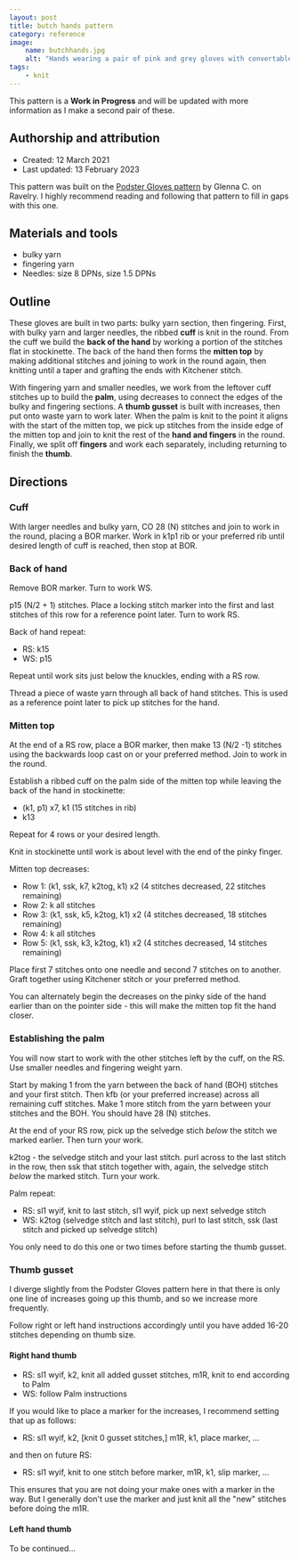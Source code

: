 ```yaml
---
layout: post
title: butch hands pattern
category: reference
image: 
    name: butchhands.jpg
    alt: "Hands wearing a pair of pink and grey gloves with convertable mitten tops."
tags:
    - knit
---
```


This pattern is a **Work in Progress** and will be updated with more information as I make a second pair of these.

## Authorship and attribution

- Created: 12 March 2021
- Last updated: 13 February 2023

This pattern was built on the [Podster Gloves pattern](https://www.ravelry.com/patterns/library/podster-gloves) by Glenna C. on Ravelry. I highly recommend reading and following that pattern to fill in gaps with this one.

## Materials and tools

- bulky yarn
- fingering yarn
- Needles: size 8 DPNs, size 1.5 DPNs

## Outline

These gloves are built in two parts: bulky yarn section, then fingering. First, with bulky yarn and larger needles, the ribbed **cuff** is knit in the round. From the cuff we build the **back of the hand** by working a portion of the stitches flat in stockinette. The back of the hand then forms the **mitten top** by making additional stitches and joining to work in the round again, then knitting until a taper and grafting the ends with Kitchener stitch.

With fingering yarn and smaller needles, we work from the leftover cuff stitches up to build the **palm**, using decreases to connect the edges of the bulky and fingering sections. A **thumb gusset** is built with increases, then put onto waste yarn to work later. When the palm is knit to the point it aligns with the start of the mitten top, we pick up stitches from the inside edge of the mitten top and join to knit the rest of the **hand and fingers** in the round. Finally, we split off **fingers** and work each separately, including returning to finish the **thumb**.

## Directions

### Cuff

With larger needles and bulky yarn, CO 28 (N) stitches and join to work in the round, placing a BOR marker. Work in k1p1 rib or your preferred rib until desired length of cuff is reached, then stop at BOR.

### Back of hand

Remove BOR marker. Turn to work WS.

p15 (N/2 + 1) stitches. Place a locking stitch marker into the first and last stitches of this row for a reference point later. Turn to work RS.

Back of hand repeat:
- RS: k15
- WS: p15

Repeat until work sits just below the knuckles, ending with a RS row.

Thread a piece of waste yarn through all back of hand stitches. This is used as a reference point later to pick up stitches for the hand.

### Mitten top

At the end of a RS row, place a BOR marker, then make 13 (N/2 -1) stitches using the backwards loop cast on or your preferred method. Join to work in the round.

Establish a ribbed cuff on the palm side of the mitten top while leaving the back of the hand in stockinette:
- (k1, p1) x7, k1 (15 stitches in rib)
- k13

Repeat for 4 rows or your desired length.

Knit in stockinette until work is about level with the end of the pinky finger.

Mitten top decreases:
- Row 1:		(k1, ssk, k7, k2tog, k1) x2 (4 stitches decreased, 22 stitches remaining)
- Row 2:		k all stitches
- Row 3:		(k1, ssk, k5, k2tog, k1) x2 (4 stitches decreased, 18 stitches remaining)
- Row 4:		k all stitches
- Row 5:		(k1, ssk, k3, k2tog, k1) x2 (4 stitches decreased, 14 stitches remaining)

Place first 7 stitches onto one needle and second 7 stitches on to another. Graft together using Kitchener stitch or your preferred method.

You can alternately begin the decreases on the pinky side of the hand earlier than on the pointer side - this will make the mitten top fit the hand closer.

### Establishing the palm

You will now start to work with the other stitches left by the cuff, on the RS. Use smaller needles and fingering weight yarn.

Start by making 1 from the yarn between the back of hand (BOH) stitches and your first stitch. Then kfb (or your preferred increase) across all remaining cuff stitches. Make 1 more stitch from the yarn between your stitches and the BOH. You should have 28 (N) stitches.

At the end of your RS row, pick up the selvedge stich *below* the stitch we marked earlier. Then turn your work.

k2tog - the selvedge stitch and your last stitch. purl across to the last stitch in the row, then ssk that stitch together with, again, the selvedge stitch *below* the marked stitch. Turn your work.

Palm repeat:

- RS: sl1 wyif, knit to last stitch, sl1 wyif, pick up next selvedge stitch
- WS: k2tog (selvedge stitch and last stitch), purl to last stitch, ssk (last stitch and picked up selvedge stitch)

You only need to do this one or two times before starting the thumb gusset.

### Thumb gusset

I diverge slightly from the Podster Gloves pattern here in that there is only one line of increases going up this thumb, and so we increase more frequently.

Follow right or left hand instructions accordingly until you have added 16-20 stitches depending on thumb size.

#### Right hand thumb

- RS: sl1 wyif, k2, knit all added gusset stitches, m1R, knit to end according to Palm
- WS: follow Palm instructions

If you would like to place a marker for the increases, I recommend setting that up as follows:

- RS: sl1 wyif, k2, [knit 0 gusset stitches,] m1R, k1, place marker, ...

and then on future RS:

- RS: sl1 wyif, knit to one stitch before marker, m1R, k1, slip marker, ...

This ensures that you are not doing your make ones with a marker in the way. But I generally don't use the marker and just knit all the "new" stitches before doing the m1R.

#### Left hand thumb

To be continued...
